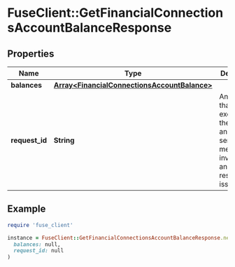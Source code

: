 # FuseClient::GetFinancialConnectionsAccountBalanceResponse

## Properties

| Name | Type | Description | Notes |
| ---- | ---- | ----------- | ----- |
| **balances** | [**Array&lt;FinancialConnectionsAccountBalance&gt;**](FinancialConnectionsAccountBalance.md) |  | [optional] |
| **request_id** | **String** | An identifier that is exclusive to the request and can serve as a means for investigating and resolving issues. | [optional] |

## Example

```ruby
require 'fuse_client'

instance = FuseClient::GetFinancialConnectionsAccountBalanceResponse.new(
  balances: null,
  request_id: null
)
```

